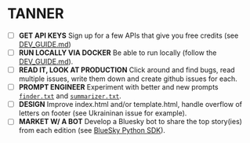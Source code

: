 # TANNER
- [ ] **GET API KEYS** Sign up for a few APIs that give you free credits (see [DEV_GUIDE.md](./DEV_GUIDE.md))
- [ ] **RUN LOCALLY VIA DOCKER** Be able to run locally (follow the [DEV_GUIDE.md](./DEV_GUIDE.md)).
- [ ] **READ IT, LOOK AT PRODUCTION** Click around and find bugs, read multiple issues, write them down and create github issues for each.
- [ ] **PROMPT ENGINEER** Experiment with better and new prompts [```finder.txt```](./config/finder.txt) and [```summarizer.txt```](./config/summarizer.txt).
- [ ] **DESIGN** Improve index.html and/or template.html, handle overflow of letters on footer (see Ukraininan issue for example).
- [ ] **MARKET W/ A BOT** Develop a Bluesky bot to share the top story(ies) from each edition (see [BlueSky Python SDK](https://atproto.blue/en/latest/)).
